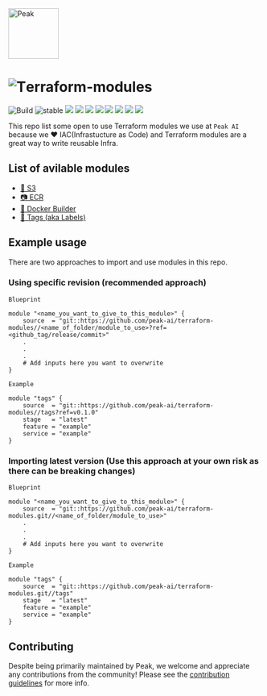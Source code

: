 <img src=".github/images/peak.gif" alt="Peak" width="100" height="100" />

# ![T](.github/images/terraform.png)erraform-modules

![Build](https://github.com/peak-ai/terraform-modules/workflows/Build/badge.svg) ![stable](https://img.shields.io/github/v/release/peak-ai/terraform-modules) ![](https://img.shields.io/github/v/release/peak-ai/terraform-modules?include_prereleases) ![](https://img.shields.io/github/license/peak-ai/terraform-modules) ![](https://img.shields.io/github/languages/count/peak-ai/terraform-modules) ![](https://img.shields.io/github/languages/top/peak-ai/terraform-modules) ![](https://img.shields.io/github/issues-raw/peak-ai/terraform-modules) ![](https://img.shields.io/github/issues-pr-raw/peak-ai/terraform-modules) ![](https://img.shields.io/github/languages/code-size/peak-ai/terraform-modules) ![](https://img.shields.io/github/repo-size/peak-ai/terraform-modules)

This repo list some open to use Terraform modules we use at `Peak AI` because we :heart: IAC(Infrastucture as Code) and Terraform modules are a great way to write reusable Infra.

## List of avilable modules


- [:open_file_folder: S3](/s3)
- [:camera: ECR](/ecr)
- [:construction: Docker Builder](/docker_builder)
- [:bookmark: Tags (aka Labels)](/tags)

## Example usage

There are two approaches to import and use modules in this repo.

### Using specific revision (recommended approach)
`Blueprint`
```hcl
module "<name_you_want_to_give_to_this_module>" {
    source  = "git::https://github.com/peak-ai/terraform-modules//<name_of_folder/module_to_use>?ref=<github_tag/release/commit>"
    .
    .
    .
    # Add inputs here you want to overwrite
}
```
`Example`
```hcl
module "tags" {
    source  = "git::https://github.com/peak-ai/terraform-modules//tags?ref=v0.1.0"
    stage   = "latest"
    feature = "example"
    service = "example"
}
```

### Importing latest version (Use this approach at your own risk as there can be breaking changes)

`Blueprint`
```hcl
module "<name_you_want_to_give_to_this_module>" {
    source  = "git::https://github.com/peak-ai/terraform-modules.git//<name_of_folder/module_to_use>"
    .
    .
    .
    # Add inputs here you want to overwrite
}
```

`Example`
```hcl
module "tags" {
    source  = "git::https://github.com/peak-ai/terraform-modules.git//tags"
    stage   = "latest"
    feature = "example"
    service = "example"
}
```


## Contributing

Despite being primarily maintained by Peak, we welcome and appreciate any contributions from the community! Please see the [contribution guidelines](CONTRIBUTING.md) for more info.
